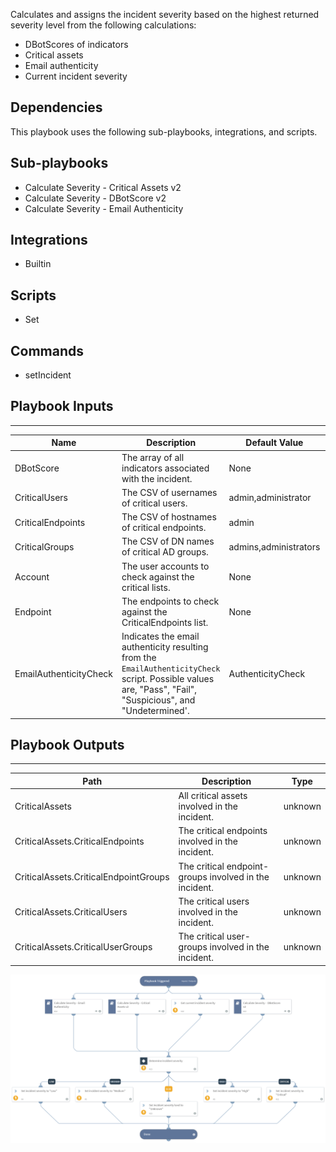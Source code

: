 Calculates and assigns the incident severity based on the highest returned severity level from the following calculations:

- DBotScores of indicators
- Critical assets
- Email authenticity
- Current incident severity

## Dependencies
This playbook uses the following sub-playbooks, integrations, and scripts.

## Sub-playbooks
* Calculate Severity - Critical Assets v2
* Calculate Severity - DBotScore v2
* Calculate Severity - Email Authenticity

## Integrations
* Builtin

## Scripts
* Set

## Commands
* setIncident

## Playbook Inputs
---

| **Name** | **Description** | **Default Value** | **Source** | **Required** |
| --- | --- | --- | --- | --- |
| DBotScore | The array of all indicators associated with the incident.  | None | DBotScore | Optional |
| CriticalUsers | The CSV of usernames of critical users. | admin,administrator | - | Optional |
| CriticalEndpoints | The CSV of hostnames of critical endpoints. | admin | - | Optional |
| CriticalGroups | The CSV of DN names of critical AD groups. | admins,administrators | - | Optional |
| Account | The user accounts to check against the critical lists. | None | Account | Optional |
| Endpoint | The endpoints to check against the CriticalEndpoints list. | None | Endpoint | Optional |
| EmailAuthenticityCheck | Indicates the email authenticity resulting from the `EmailAuthenticityCheck` script. Possible values are, "Pass", "Fail", "Suspicious", and "Undetermined'. | AuthenticityCheck | Email | Optional |

## Playbook Outputs
---

| **Path** | **Description** | **Type** |
| --- | --- | --- |
| CriticalAssets | All critical assets involved in the incident. | unknown |
| CriticalAssets.CriticalEndpoints | The critical endpoints involved in the incident. | unknown |
| CriticalAssets.CriticalEndpointGroups | The critical endpoint-groups involved in the incident. | unknown |
| CriticalAssets.CriticalUsers | The critical users involved in the incident. | unknown |
| CriticalAssets.CriticalUserGroups | The critical user-groups involved in the incident. | unknown |

![Calculate_Severity_Generic_v2](https://github.com/ElazarK/content-docs/blob/master/images/playbooks/Calculate_Severity_Generic_v2.png)
